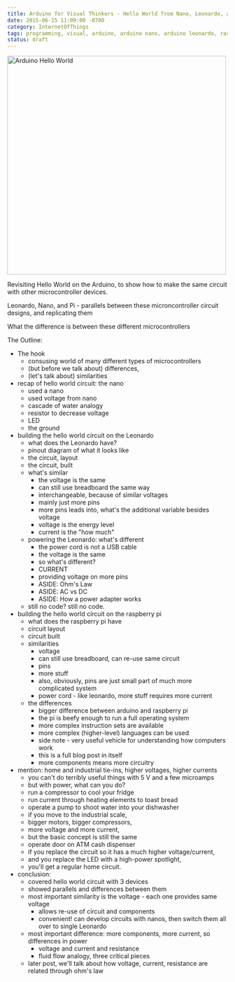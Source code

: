 ```yaml
---
title: Arduino for Visual Thinkers - Hello World from Nano, Leonardo, and Pi!
date: 2015-06-15 11:09:00 -0700
category: InternetOfThings
tags: programming, visual, arduino, arduino nano, arduino leonardo, raspberry pi, microcontrollers, science, electricity
status: draft 
---
```


<img
width="500px" 
alt="Arduino Hello World"
src="/img/HelloWorld.jpg">

Revisiting Hello World on the Arduino, to show how to make the same circuit with other microcontroller devices.

Leonardo, Nano, and Pi - parallels between these microncontroller circuit designs, and replicating them

What the difference is between these different microcontrollers

The Outline:
* The hook
    * consusing world of many different types of microcontrollers
    * (but before we talk about) differences,
    * (let's talk about) similarities
* recap of hello world circuit: the nano
    * used a nano
    * used voltage from nano
    * cascade of water analogy
    * resistor to decrease voltage
    * LED
    * the ground
* building the hello world circuit on the Leonardo
    * what does the Leonardo have?
    * pinout diagram of what it looks like
    * the circuit, layout
    * the circuit, built
    * what's similar
        * the voltage is the same
        * can still use breadboard the same way
        * interchangeable, because of similar voltages
        * mainly just more pins
        * more pins leads into, what's the additional variable besides voltage
        * voltage is the energy level
        * current is the "how much"
    * powering the Leonardo: what's different
        * the power cord is not a USB cable
        * the voltage is the same
        * so what's different? 
        * CURRENT
        * providing voltage on more pins
        * ASIDE: Ohm's Law
        * ASIDE: AC vs DC
        * ASIDE: How a power adapter works
    * still no code? still no code.
* building the hello world circuit on the raspberry pi
    * what does the raspberry pi have
    * circuit layout
    * circuit built
    * similarities
        * voltage
        * can still use breadboard, can re-use same circuit
        * pins
        * more stuff
        * also, obviously, pins are just small part of much more complicated system
        * power cord - like leonardo, more stuff requires more current
    * the differences
        * bigger difference between arduino and raspberry pi
        * the pi is beefy enough to run a full operating system
        * more complex instruction sets are available
        * more complex (higher-level) languages can be used
        * side note - very useful vehicle for understanding how computers work
        * this is a full blog post in itself
        * more components means more circuitry
* mention: home and industrial tie-ins, higher voltages, higher currents
    * you can't do terribly useful things with 5 V and a few microamps
    * but with power, what can you do?
    * run a compressor to cool your fridge
    * run current through heating elements to toast bread
    * operate a pump to shoot water into your dishwasher
    * if you move to the industrial scale,
    * bigger motors, bigger compressors, 
    * more voltage and more current,
    * but the basic concept is still the same
    * operate door on ATM cash dispenser
    * if you replace the circuit so it has a much higher voltage/current, 
    * and you replace the LED with a high-power spotlight,
    * you'll get a regular home circuit.
* conclusion:
    * covered hello world circuit with 3 devices
    * showed parallels and differences between them
    * most important similarity is the voltage - each one provides same voltage
        * allows re-use of circuit and components
        * convenient! can develop circuits with nanos, then switch them all over to single Leonardo 
    * most important difference: more components, more current, so differences in power
        * voltage and current and resistance
        * fluid flow analogy, three critical pieces
    * later post, we'll talk about how voltage, current, resistance are related through ohm's law

